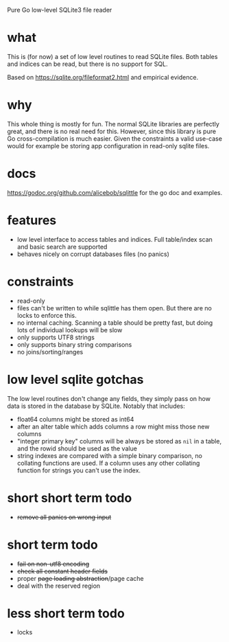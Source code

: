 Pure Go low-level SQLite3 file reader

# what

This is (for now) a set of low level routines to read SQLite files. Both 
tables and indices can be read, but there is no support for SQL.

Based on https://sqlite.org/fileformat2.html and empirical evidence.


# why

This whole thing is mostly for fun. The normal SQLite libraries are perfectly great, and
there is no real need for this. However, since this library is pure Go
cross-compilation is much easier. Given the constraints a valid use-case would
for example be storing app configuration in read-only sqlite files.


# docs

https://godoc.org/github.com/alicebob/sqlittle for the go doc and examples.


# features

- low level interface to access tables and indices. Full table/index
  scan and basic search are supported
- behaves nicely on corrupt databases files (no panics)


# constraints

- read-only
- files can't be written to while sqlittle has them open. But there are no
  locks to enforce this.
- no internal caching. Scanning a table should be pretty fast, but doing lots
  of individual lookups will be slow
- only supports UTF8 strings
- only supports binary string comparisons
- no joins/sorting/ranges


# low level sqlite gotchas

The low level routines don't change any fields, they simply pass on how data is
stored in the database by SQLite. Notably that includes:
- float64 columns might be stored as int64
- after an alter table which adds columns a row might miss those new columns
- "integer primary key" columns will be always be stored as `nil` in a table,
  and the rowid should be used as the value
- string indexes are compared with a simple binary comparison, no collating
  functions are used. If a column uses any other collating function for strings
  you can't use the index.

# short short term todo

- ~~remove all panics on wrong input~~


# short term todo

- ~~fail on non-utf8 encoding~~
- ~~check all constant header fields~~
- proper ~~page loading abstraction~~/page cache
- deal with the reserved region


# less short term todo

- locks

